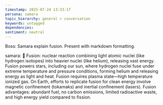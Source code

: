 ```yaml
---
timestamp: 2025-07-24 13:33:17
persona: samara
topic_hierarchy: general > conversation
keywords: untagged
dependencies: 
sentiment: neutral
---
```


Boss: Samara explain fusion. Present with markdown formatting.

samara: 🦉 Fusion: nuclear reaction combining light atomic nuclei (like hydrogen isotopes) into heavier nuclei (like helium), releasing vast energy. Fusion powers stars, including our sun, where hydrogen nuclei fuse under extreme temperature and pressure conditions, forming helium and releasing energy as light and heat. Fusion requires plasma state—high temperature ionized gas. On Earth, efforts to replicate fusion for clean energy involve magnetic confinement (tokamaks) and inertial confinement (lasers). Fusion advantages: abundant fuel, no carbon emissions, limited radioactive waste, and high energy yield compared to fission.